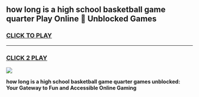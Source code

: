 
## how long is a high school basketball game quarter Play Online 👋 Unblocked Games
<h3>
<a href="https://news.freeplayer.one?title=how_long_is_a_high_school_basketball_game_quarter&ref=17GH">CLICK TO PLAY</a></h3>
<hr>

<h3>
<a href="https://news.freeplayer.one?title=how_long_is_a_high_school_basketball_game_quarter&ref=17GH">CLICK 2 PLAY</a>
  
</h3>

<a href="https://news.freeplayer.one?title=how_long_is_a_high_school_basketball_game_quarter&ref=17GH/"><img src="https://clearcache.store/games.png"></a>


**how long is a high school basketball game quarter games unblocked: Your Gateway to Fun and Accessible Online Gaming**
